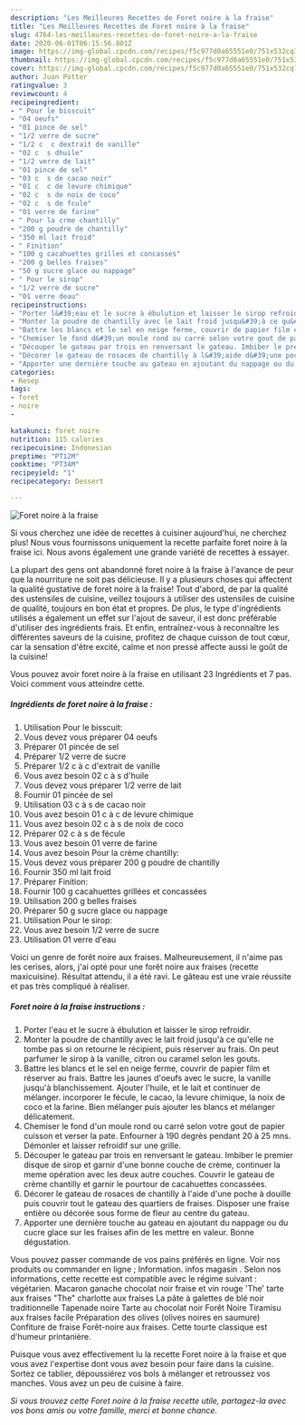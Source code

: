 ```yaml
---
description: "Les Meilleures Recettes de Foret noire à la fraise"
title: "Les Meilleures Recettes de Foret noire à la fraise"
slug: 4764-les-meilleures-recettes-de-foret-noire-a-la-fraise
date: 2020-06-01T06:15:56.801Z
image: https://img-global.cpcdn.com/recipes/f5c977d0a65551e0/751x532cq70/foret-noire-a-la-fraise-photo-principale-de-la-recette.jpg
thumbnail: https://img-global.cpcdn.com/recipes/f5c977d0a65551e0/751x532cq70/foret-noire-a-la-fraise-photo-principale-de-la-recette.jpg
cover: https://img-global.cpcdn.com/recipes/f5c977d0a65551e0/751x532cq70/foret-noire-a-la-fraise-photo-principale-de-la-recette.jpg
author: Juan Potter
ratingvalue: 3
reviewcount: 4
recipeingredient:
- " Pour le bisscuit"
- "04 oeufs"
- "01 pince de sel"
- "1/2 verre de sucre"
- "1/2 c  c dextrait de vanille"
- "02 c  s dhuile"
- "1/2 verre de lait"
- "01 pince de sel"
- "03 c  s de cacao noir"
- "01 c  c de levure chimique"
- "02 c  s de noix de coco"
- "02 c  s de fcule"
- "01 verre de farine"
- " Pour la crme chantilly"
- "200 g poudre de chantilly"
- "350 ml lait froid"
- " Finition"
- "100 g cacahuettes grilles et concasses"
- "200 g belles fraises"
- "50 g sucre glace ou nappage"
- " Pour le sirop"
- "1/2 verre de sucre"
- "01 verre deau"
recipeinstructions:
- "Porter l&#39;eau et le sucre à ébulution et laisser le sirop refroidir."
- "Monter la poudre de chantilly avec le lait froid jusqu&#39;à ce qu&#39;elle ne tombe pas si on retourne le récipient, puis réserver au frais. On peut parfumer le sirop à la vanille, citron ou caramel selon les gouts."
- "Battre les blancs et le sel en neige ferme, couvrir de papier film et réserver au frais. Battre les jaunes d&#39;oeufs avec le sucre, la vanille jusqu&#39;à blanchissement. Ajouter l&#39;huile, et le lait et continuer de mélanger. incorporer le fécule, le cacao, la levure chimique, la noix de coco et la farine. Bien mélanger puis ajouter les blancs et mélanger délicatement."
- "Chemiser le fond d&#39;un moule rond ou carré selon votre gout de papier cuisson et verser la pate. Enfourner à 190 degrès pendant 20 à 25 mns. Démonler et laisser refroidif sur une grille."
- "Découper le gateau par trois en renversant le gateau. Imbiber le premier disque de sirop et garnir d&#39;une bonne couche de crème, continuer la meme opération avec les deux autre couches. Couvrir le gateau de crème chantilly et garnir le pourtour de cacahuettes concassées."
- "Décorer le gateau de rosaces de chantilly à l&#39;aide d&#39;une poche à douille puis couvrir tout le gateau des quartiers de fraises. Disposer une fraise entière ou décorée sous forme de fleur au centre du gateau."
- "Apporter une dernière touche au gateau en ajoutant du nappage ou du cucre glace sur les fraises afin de les mettre en valeur. Bonne dégustation."
categories:
- Resep
tags:
- foret
- noire
- 

katakunci: foret noire  
nutrition: 115 calories
recipecuisine: Indonesian
preptime: "PT12M"
cooktime: "PT34M"
recipeyield: "1"
recipecategory: Dessert

---
```



![Foret noire à la fraise](https://img-global.cpcdn.com/recipes/f5c977d0a65551e0/751x532cq70/foret-noire-a-la-fraise-photo-principale-de-la-recette.jpg)

Si vous cherchez une idée de recettes à cuisiner aujourd'hui, ne cherchez plus! Nous vous fournissons uniquement la recette parfaite foret noire à la fraise ici. Nous avons également une grande variété de recettes à essayer.

La plupart des gens ont abandonné foret noire à la fraise à l'avance de peur que la nourriture ne soit pas délicieuse. Il y a plusieurs choses qui affectent la qualité gustative de foret noire à la fraise! Tout d'abord, de par la qualité des ustensiles de cuisine, veillez toujours à utiliser des ustensiles de cuisine de qualité, toujours en bon état et propres. De plus, le type d'ingrédients utilisés a également un effet sur l'ajout de saveur, il est donc préférable d'utiliser des ingrédients frais. Et enfin, entraînez-vous à reconnaître les différentes saveurs de la cuisine, profitez de chaque cuisson de tout cœur, car la sensation d'être excité, calme et non pressé affecte aussi le goût de la cuisine!

<!--inarticleads1-->

Vous pouvez avoir foret noire à la fraise en utilisant 23 Ingrédients et 7 pas. Voici comment vous atteindre cette.

##### Ingrédients de foret noire à la fraise :

1. Utilisation  Pour le bisscuit:
1. Vous devez vous préparer 04 oeufs
1. Préparer 01 pincée de sel
1. Préparer 1/2 verre de sucre
1. Préparer 1/2 c à c d&#39;extrait de vanille
1. Vous avez besoin 02 c à s d&#39;huile
1. Vous devez vous préparer 1/2 verre de lait
1. Fournir 01 pincée de sel
1. Utilisation 03 c à s de cacao noir
1. Vous avez besoin 01 c à c de levure chimique
1. Vous avez besoin 02 c à s de noix de coco
1. Préparer 02 c à s de fécule
1. Vous avez besoin 01 verre de farine
1. Vous avez besoin  Pour la crème chantilly:
1. Vous devez vous préparer 200 g poudre de chantilly
1. Fournir 350 ml lait froid
1. Préparer  Finition:
1. Fournir 100 g cacahuettes grillées et concassées
1. Utilisation 200 g belles fraises
1. Préparer 50 g sucre glace ou nappage
1. Utilisation  Pour le sirop:
1. Vous avez besoin 1/2 verre de sucre
1. Utilisation 01 verre d&#39;eau


Voici un genre de forêt noire aux fraises. Malheureusement, il n&#39;aime pas les cerises, alors, j&#39;ai opté pour une forêt noire aux fraises (recette maxicuisine). Résultat attendu, il a été ravi. Le gâteau est une vraie réussite et pas très compliqué à réaliser. 

<!--inarticleads2-->

##### Foret noire à la fraise instructions :

1. Porter l&#39;eau et le sucre à ébulution et laisser le sirop refroidir.
1. Monter la poudre de chantilly avec le lait froid jusqu&#39;à ce qu&#39;elle ne tombe pas si on retourne le récipient, puis réserver au frais. On peut parfumer le sirop à la vanille, citron ou caramel selon les gouts.
1. Battre les blancs et le sel en neige ferme, couvrir de papier film et réserver au frais. Battre les jaunes d&#39;oeufs avec le sucre, la vanille jusqu&#39;à blanchissement. Ajouter l&#39;huile, et le lait et continuer de mélanger. incorporer le fécule, le cacao, la levure chimique, la noix de coco et la farine. Bien mélanger puis ajouter les blancs et mélanger délicatement.
1. Chemiser le fond d&#39;un moule rond ou carré selon votre gout de papier cuisson et verser la pate. Enfourner à 190 degrès pendant 20 à 25 mns. Démonler et laisser refroidif sur une grille.
1. Découper le gateau par trois en renversant le gateau. Imbiber le premier disque de sirop et garnir d&#39;une bonne couche de crème, continuer la meme opération avec les deux autre couches. Couvrir le gateau de crème chantilly et garnir le pourtour de cacahuettes concassées.
1. Décorer le gateau de rosaces de chantilly à l&#39;aide d&#39;une poche à douille puis couvrir tout le gateau des quartiers de fraises. Disposer une fraise entière ou décorée sous forme de fleur au centre du gateau.
1. Apporter une dernière touche au gateau en ajoutant du nappage ou du cucre glace sur les fraises afin de les mettre en valeur. Bonne dégustation.


Vous pouvez passer commande de vos pains préférés en ligne. Voir nos produits ou commander en ligne ; Information. infos magasin . Selon nos informations, cette recette est compatible avec le régime suivant : végétarien. Macaron ganache chocolat noir fraise et vin rouge &#39;The&#39; tarte aux fraises &#34;The&#34; charlotte aux fraises La pâte à galettes de blé noir traditionnelle Tapenade noire Tarte au chocolat noir Forêt Noire Tiramisu aux fraises facile Préparation des olives (olives noires en saumure) Confiture de fraise Forêt-noire aux fraises. Cette tourte classique est d&#39;humeur printanière. 

<!--inarticleads1-->

<p>
Puisque vous avez effectivement lu la recette Foret noire à la fraise et que vous avez l'expertise dont vous avez besoin pour faire dans la cuisine. Sortez ce tablier, dépoussiérez vos bols à mélanger et retroussez vos manches. Vous avez un peu de cuisine à faire.
</p>

<p>
<i>Si vous trouvez cette Foret noire à la fraise recette utile, partagez-la avec vos bons amis ou votre famille, merci et bonne chance.</i>
</p>
